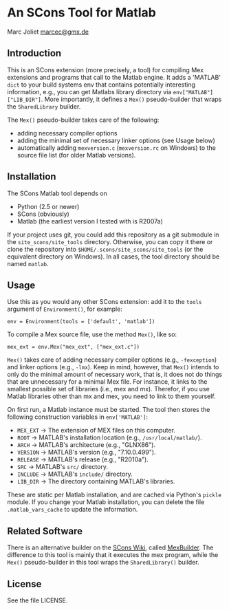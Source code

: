 An SCons Tool for Matlab
========================
Marc Joliet <marcec@gmx.de>

Introduction
------------

This is an SCons extension (more precisely, a tool) for compiling Mex extensions
and programs that call to the Matlab engine.  It adds a 'MATLAB' `dict` to your
build systems env that contains potentially interesting information, e.g., you
can get Matlabs library directory via `env["MATLAB"]["LIB_DIR"]`.  More
importantly, it defines a `Mex()` pseudo-builder that wraps the `SharedLibrary`
builder.

The `Mex()` pseudo-builder takes care of the following:

- adding necessary compiler options
- adding the minimal set of necessary linker options (see Usage below)
- automatically adding `mexversion.c` (`mexversion.rc` on Windows) to the source
  file list (for older Matlab versions).

Installation
------------

The SCons Matlab tool depends on

- Python (2.5 or newer)
- SCons (obviously)
- Matlab (the earliest version I tested with is R2007a)

If your project uses git, you could add this repository as a git submodule in
the `site_scons/site_tools` directory.  Otherwise, you can copy it there or
clone the repository into `$HOME/.scons/site_scons/site_tools` (or the
equivalent directory on Windows).  In all cases, the tool directory should be
named `matlab`.

Usage
-----

Use this as you would any other SCons extension: add it to the `tools` argument
of `Environment()`, for example:

    env = Environment(tools = ['default', 'matlab'])

To compile a Mex source file, use the method `Mex()`, like so:

    mex_ext = env.Mex("mex_ext", ["mex_ext.c"])

`Mex()` takes care of adding necessary compiler options (e.g., `-fexception`)
and linker options (e.g., `-lmx`).  Keep in mind, however, that `Mex()` intends
to only do the minimal amount of necessary work, that is, it does not do things
that are unnecessary for a minimal Mex file.  For instance, it links to the
smallest possible set of libraries (i.e., mex and mx).  Therefor, if you use
Matlab libraries other than mx and mex, you need to link to them yourself.

On first run, a Matlab instance must be started.  The tool then stores the
following construction variables in `env['MATLAB']`:

- `MEX_EXT` -> The extension of MEX files on this computer.
- `ROOT`    -> MATLAB's installation location (e.g., `/usr/local/matlab/`).
- `ARCH`    -> MATLAB's architecture (e.g., "GLNX86").
- `VERSION` -> MATLAB's version (e.g., "7.10.0.499").
- `RELEASE` -> MATLAB's release (e.g., "R2010a").
- `SRC`     -> MATLAB's `src/` directory.
- `INCLUDE` -> MATLAB's `include/` directory.
- `LIB_DIR` -> The directory containing MATLAB's libraries.

These are static per Matlab installation, and are cached via Python's `pickle`
module.  If you change your Matlab installation, you can delete the file
`.matlab_vars_cache` to update the information.

Related Software
----------------

There is an alternative builder on the [SCons Wiki](http://www.scons.org/wiki/),
called [MexBuilder](http://www.scons.org/wiki/MexBuilder).  The difference to
this tool is mainly that it executes the mex program, while the `Mex()`
pseudo-builder in this tool wraps the `SharedLibrary()` builder.

License
-------

See the file LICENSE.
